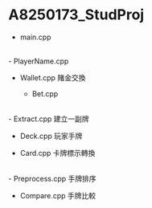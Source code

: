 # A8250173_StudProj

- main.cpp
<br />
- PlayerName.cpp

- Wallet.cpp      賭金交換

    - Bet.cpp
    
<br />    
- Extract.cpp     建立一副牌

- Deck.cpp        玩家手牌

- Card.cpp        卡牌標示轉換
<br />
- Preprocess.cpp  手牌排序

- Compare.cpp     手牌比較

    